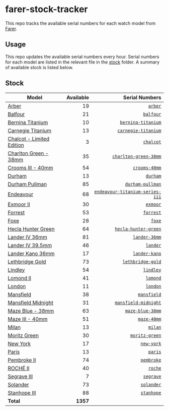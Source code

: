 # farer-stock-tracker

This repo tracks the available serial numbers for each watch model from [Farer](https://farer.com).

## Usage

This repo updates the available serial numbers every hour. Serial numbers for each model are listed in the relevant file in the [stock](./stock) folder. A summary of available stock is listed below.

## Stock

| Model | Available | Serial Numbers |
| ----- | --------: | -------------: |
| [Arber](https://usd.farer.com/products/arber) | 19 | [`arber`](./stock/arber) |
| [Balfour](https://usd.farer.com/products/balfour) | 21 | [`balfour`](./stock/balfour) |
| [Bernina Titanium](https://usd.farer.com/products/bernina-titanium) | 10 | [`bernina-titanium`](./stock/bernina-titanium) |
| [Carnegie Titanium](https://usd.farer.com/products/carnegie-titanium) | 13 | [`carnegie-titanium`](./stock/carnegie-titanium) |
| [Chalcot - Limited Edition](https://usd.farer.com/products/chalcot) | 3 | [`chalcot`](./stock/chalcot) |
| [Charlton Green - 38mm](https://usd.farer.com/products/charlton-green-38mm) | 35 | [`charlton-green-38mm`](./stock/charlton-green-38mm) |
| [Crooms III - 40mm](https://usd.farer.com/products/crooms-40mm) | 54 | [`crooms-40mm`](./stock/crooms-40mm) |
| [Durham](https://usd.farer.com/products/durham) | 13 | [`durham`](./stock/durham) |
| [Durham Pullman](https://usd.farer.com/products/durham-pullman) | 85 | [`durham-pullman`](./stock/durham-pullman) |
| [Endeavour](https://usd.farer.com/products/endeavour-titanium-series-iii) | 68 | [`endeavour-titanium-series-iii`](./stock/endeavour-titanium-series-iii) |
| [Exmoor II](https://usd.farer.com/products/exmoor) | 30 | [`exmoor`](./stock/exmoor) |
| [Forrest](https://usd.farer.com/products/forrest) | 53 | [`forrest`](./stock/forrest) |
| [Foxe](https://usd.farer.com/products/foxe) | 28 | [`foxe`](./stock/foxe) |
| [Hecla Hunter Green](https://usd.farer.com/products/hecla-hunter-green) | 64 | [`hecla-hunter-green`](./stock/hecla-hunter-green) |
| [Lander IV 36mm](https://usd.farer.com/products/lander-36mm) | 81 | [`lander-36mm`](./stock/lander-36mm) |
| [Lander IV 39.5mm](https://usd.farer.com/products/lander) | 46 | [`lander`](./stock/lander) |
| [Lander Kano 36mm](https://usd.farer.com/products/lander-kano) | 17 | [`lander-kano`](./stock/lander-kano) |
| [Lethbridge Gold](https://usd.farer.com/products/lethbridge-gold) | 73 | [`lethbridge-gold`](./stock/lethbridge-gold) |
| [Lindley](https://usd.farer.com/products/lindley) | 54 | [`lindley`](./stock/lindley) |
| [Lomond II](https://usd.farer.com/products/lomond) | 41 | [`lomond`](./stock/lomond) |
| [London](https://usd.farer.com/products/london) | 11 | [`london`](./stock/london) |
| [Mansfield](https://usd.farer.com/products/mansfield) | 38 | [`mansfield`](./stock/mansfield) |
| [Mansfield Midnight](https://usd.farer.com/products/mansfield-midnight) | 31 | [`mansfield-midnight`](./stock/mansfield-midnight) |
| [Maze Blue - 38mm](https://usd.farer.com/products/maze-blue-38mm) | 63 | [`maze-blue-38mm`](./stock/maze-blue-38mm) |
| [Maze III - 40mm](https://usd.farer.com/products/maze-40mm) | 51 | [`maze-40mm`](./stock/maze-40mm) |
| [Milan](https://usd.farer.com/products/milan) | 13 | [`milan`](./stock/milan) |
| [Moritz Green](https://usd.farer.com/products/moritz-green) | 30 | [`moritz-green`](./stock/moritz-green) |
| [New York](https://usd.farer.com/products/new-york) | 17 | [`new-york`](./stock/new-york) |
| [Paris](https://usd.farer.com/products/paris) | 13 | [`paris`](./stock/paris) |
| [Pembroke II](https://usd.farer.com/products/pembroke) | 74 | [`pembroke`](./stock/pembroke) |
| [ROCHÉ II](https://usd.farer.com/products/roche) | 40 | [`roche`](./stock/roche) |
| [Segrave III](https://usd.farer.com/products/segrave) | 7 | [`segrave`](./stock/segrave) |
| [Solander](https://usd.farer.com/products/solander) | 73 | [`solander`](./stock/solander) |
| [Stanhope III](https://usd.farer.com/products/stanhope) | 88 | [`stanhope`](./stock/stanhope) |
| **Total** | **1357** | |

